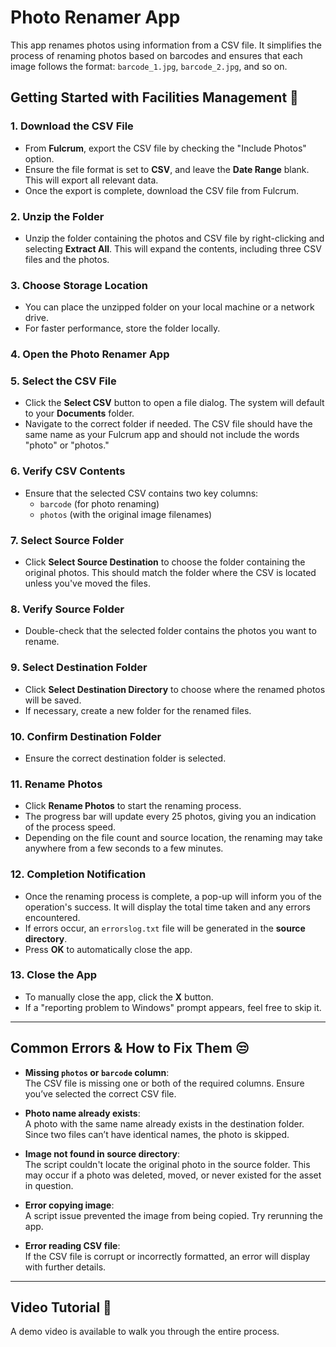# **Photo Renamer App**

This app renames photos using information from a CSV file. It simplifies the process of renaming photos based on barcodes and ensures that each image follows the format: `barcode_1.jpg`, `barcode_2.jpg`, and so on.

## **Getting Started with Facilities Management** 🚀

### 1. **Download the CSV File**
   - From **Fulcrum**, export the CSV file by checking the "Include Photos" option.
   - Ensure the file format is set to **CSV**, and leave the **Date Range** blank. This will export all relevant data.
   - Once the export is complete, download the CSV file from Fulcrum.

### 2. **Unzip the Folder**
   - Unzip the folder containing the photos and CSV file by right-clicking and selecting **Extract All**. This will expand the contents, including three CSV files and the photos.

### 3. **Choose Storage Location**
   - You can place the unzipped folder on your local machine or a network drive.  
   - For faster performance, store the folder locally.

### 4. **Open the Photo Renamer App**

### 5. **Select the CSV File**
   - Click the **Select CSV** button to open a file dialog. The system will default to your **Documents** folder.  
   - Navigate to the correct folder if needed. The CSV file should have the same name as your Fulcrum app and should not include the words "photo" or "photos."

### 6. **Verify CSV Contents**
   - Ensure that the selected CSV contains two key columns:  
     - `barcode` (for photo renaming)
     - `photos` (with the original image filenames)

### 7. **Select Source Folder**
   - Click **Select Source Destination** to choose the folder containing the original photos. This should match the folder where the CSV is located unless you've moved the files.

### 8. **Verify Source Folder**
   - Double-check that the selected folder contains the photos you want to rename.

### 9. **Select Destination Folder**
   - Click **Select Destination Directory** to choose where the renamed photos will be saved.  
   - If necessary, create a new folder for the renamed files.

### 10. **Confirm Destination Folder**
   - Ensure the correct destination folder is selected.

### 11. **Rename Photos**
   - Click **Rename Photos** to start the renaming process.  
   - The progress bar will update every 25 photos, giving you an indication of the process speed.
   - Depending on the file count and source location, the renaming may take anywhere from a few seconds to a few minutes.

### 12. **Completion Notification**
   - Once the renaming process is complete, a pop-up will inform you of the operation's success. It will display the total time taken and any errors encountered.
   - If errors occur, an `errorslog.txt` file will be generated in the **source directory**.
   - Press **OK** to automatically close the app.

### 13. **Close the App**
   - To manually close the app, click the **X** button.  
   - If a "reporting problem to Windows" prompt appears, feel free to skip it.

---

## **Common Errors & How to Fix Them** 😒

- **Missing `photos` or `barcode` column**:  
  The CSV file is missing one or both of the required columns. Ensure you’ve selected the correct CSV file.
  
- **Photo name already exists**:  
  A photo with the same name already exists in the destination folder. Since two files can’t have identical names, the photo is skipped.
  
- **Image not found in source directory**:  
  The script couldn't locate the original photo in the source folder. This may occur if a photo was deleted, moved, or never existed for the asset in question.
  
- **Error copying image**:  
  A script issue prevented the image from being copied. Try rerunning the app.
  
- **Error reading CSV file**:  
  If the CSV file is corrupt or incorrectly formatted, an error will display with further details.

---

## **Video Tutorial** 🎥  
A demo video is available to walk you through the entire process.
